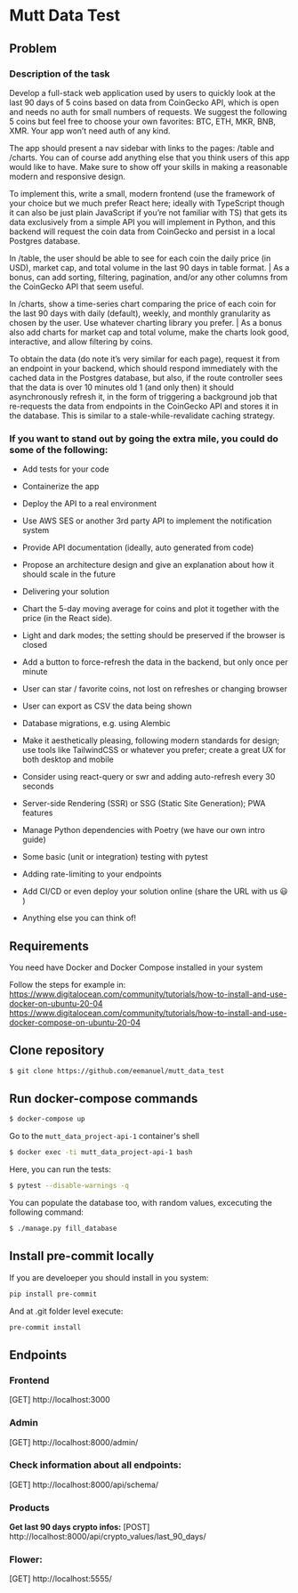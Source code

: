 # Mutt Data Test

## Problem

### Description of the task

Develop a full-stack web application used by users to quickly look at the last 90 days of
5 coins based on data from CoinGecko API, which is open and needs no auth for small
numbers of requests. We suggest the following 5 coins but feel free to choose your own
favorites: BTC, ETH, MKR, BNB, XMR. Your app won’t need auth of any kind.

The app should present a nav sidebar with links to the pages: /table and /charts. You
can of course add anything else that you think users of this app would like to have. Make
sure to show off your skills in making a reasonable modern and responsive design.

To implement this, write a small, modern frontend (use the framework of your choice but
we much prefer React here; ideally with TypeScript though it can also be just plain
JavaScript if you’re not familiar with TS) that gets its data exclusively from a simple API
you will implement in Python, and this backend will request the coin data from
CoinGecko and persist in a local Postgres database.

In /table, the user should be able to see for each coin the daily price (in USD), market
cap, and total volume in the last 90 days in table format. | As a bonus, can add sorting,
filtering, pagination, and/or any other columns from the CoinGecko API that seem useful.

In /charts, show a time-series chart comparing the price of each coin for the last 90
days with daily (default), weekly, and monthly granularity as chosen by the user. Use
whatever charting library you prefer. | As a bonus also add charts for market cap and
total volume, make the charts look good, interactive, and allow filtering by coins.

To obtain the data (do note it’s very similar for each page), request it from an endpoint in
your backend, which should respond immediately with the cached data in the Postgres
database, but also, if the route controller sees that the data is over 10 minutes old 1 (and
only then) it should asynchronously refresh it, in the form of triggering a background job
that re-requests the data from endpoints in the CoinGecko API and stores it in the
database. This is similar to a stale-while-revalidate caching strategy.

### If you want to stand out by going the extra mile, you could do some of the following:

- Add tests for your code
- Containerize the app
- Deploy the API to a real environment
- Use AWS SES or another 3rd party API to implement the notification system
- Provide API documentation (ideally, auto generated from code)
- Propose an architecture design and give an explanation about how it should scale in the future
- Delivering your solution

- Chart the 5-day moving average for coins and plot it together with the price (in the React side).
- Light and dark modes; the setting should be preserved if the browser is closed
- Add a button to force-refresh the data in the backend, but only once per minute
- User can star / favorite coins, not lost on refreshes or changing browser
- User can export as CSV the data being shown
- Database migrations, e.g. using Alembic
- Make it aesthetically pleasing, following modern standards for design; use tools like
  TailwindCSS or whatever you prefer; create a great UX for both desktop and mobile
- Consider using react-query or swr and adding auto-refresh every 30 seconds
- Server-side Rendering (SSR) or SSG (Static Site Generation); PWA features
- Manage Python dependencies with Poetry (we have our own intro guide)
- Some basic (unit or integration) testing with pytest
- Adding rate-limiting to your endpoints
- Add CI/CD or even deploy your solution online (share the URL with us 😃 )
- Anything else you can think of!

## Requirements

You need have Docker and Docker Compose installed in your system

Follow the steps for example in:
https://www.digitalocean.com/community/tutorials/how-to-install-and-use-docker-on-ubuntu-20-04
https://www.digitalocean.com/community/tutorials/how-to-install-and-use-docker-compose-on-ubuntu-20-04

## Clone repository

```sh
$ git clone https://github.com/eemanuel/mutt_data_test
```

## Run docker-compose commands

```sh
$ docker-compose up
```

Go to the `mutt_data_project-api-1` container's shell

```sh
$ docker exec -ti mutt_data_project-api-1 bash
```

Here, you can run the tests:

```sh
$ pytest --disable-warnings -q
```

You can populate the database too, with random values, excecuting the following command:

```sh
$ ./manage.py fill_database
```

## Install pre-commit locally

If you are develoeper you should install in you system:

```sh
pip install pre-commit
```

And at .git folder level execute:

```sh
pre-commit install
```

## Endpoints

### Frontend

[GET] http://localhost:3000

### Admin

[GET] http://localhost:8000/admin/

### Check information about all endpoints:

[GET] http://localhost:8000/api/schema/

### Products

**Get last 90 days crypto infos:**
[POST] http://localhost:8000/api/crypto_values/last_90_days/

### Flower:

[GET] http://localhost:5555/
